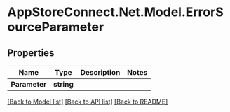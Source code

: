 # AppStoreConnect.Net.Model.ErrorSourceParameter

## Properties

Name | Type | Description | Notes
------------ | ------------- | ------------- | -------------
**Parameter** | **string** |  | 

[[Back to Model list]](../README.md#documentation-for-models) [[Back to API list]](../README.md#documentation-for-api-endpoints) [[Back to README]](../README.md)

